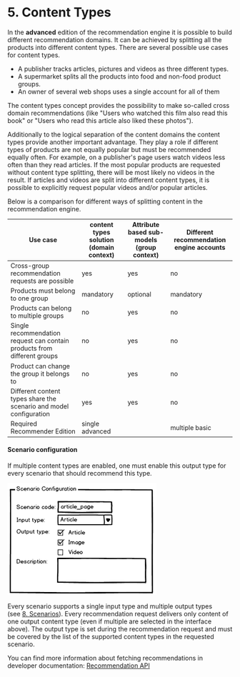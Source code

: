 # 5. Content Types

In the **advanced** edition of the recommendation engine it is possible to build different recommendation domains. It can be achieved by splitting all the products into different content types. There are several possible use cases for content types.

- A publisher tracks articles, pictures and videos as three different types.
- A supermarket splits all the products into food and non-food product groups.
- An owner of several web shops uses a single account for all of them

The content types concept provides the possibility to make so-called cross domain recommendations (like "Users who watched this film also read this book" or "Users who read this article also liked these photos").

Additionally to the logical separation of the content domains the content types provide another important advantage. They play a role if different types of products are not equally popular but must be recommended equally often. For example, on a publisher's page users watch videos less often than they read articles. If the most popular products are requested without content type splitting, there will be most likely no videos in the result. If articles and videos are split into different content types, it is possible to explicitly request popular videos and/or popular articles.

Below is a comparison for different ways of splitting content in the recommendation engine.

|Use case|content types solution (domain context)|Attribute based sub-models (group context)|Different recommendation engine accounts|
|---|---|---|---|
|Cross-group recommendation requests are possible|yes|yes|no|
|Products must belong to one group|mandatory|optional|mandatory|
|Products can belong to multiple groups|no|yes|no|
|Single recommendation request can contain products from different groups|no|yes|no|
|Product can change the group it belongs to|no|yes|no|
|Different content types share the scenario and model configuration|yes|yes|no|
|Required Recommender Edition|single advanced||multiple basic|

#### Scenario configuration

If multiple content types are enabled, one must enable this output type for every scenario that should recommend this type.

![Scenario configuration](../img/scenario_configuration.png)

Every scenario supports a single input type and multiple output types (see [8. Scenarios](scenarios.md)). Every recommendation request delivers only content of one output content type (even if multiple are selected in the interface above). The output type is set during the recommendation request and must be covered by the list of the supported content types in the requested scenario.

You can find more information about fetching recommendations in developer documentation: [Recommendation API](../developer_guide/recommendation_api.md)
